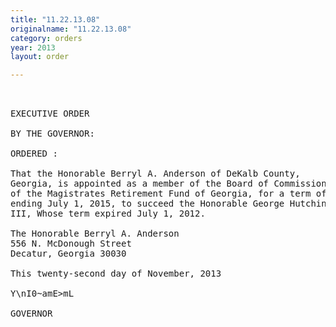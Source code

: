 ```yaml
---
title: "11.22.13.08"
originalname: "11.22.13.08"
category: orders
year: 2013
layout: order

---
```

<pre>
 

EXECUTIVE ORDER

BY THE GOVERNOR:

ORDERED :

That the Honorable Berryl A. Anderson of DeKalb County,
Georgia, is appointed as a member of the Board of Commissioners
of the Magistrates Retirement Fund of Georgia, for a term of office
ending July 1, 2015, to succeed the Honorable George Hutchinson
III, Whose term expired July 1, 2012.

The Honorable Berryl A. Anderson
556 N. McDonough Street
Decatur, Georgia 30030

This twenty-second day of November, 2013

Y\nI0~amE>mL

GOVERNOR

</pre>
